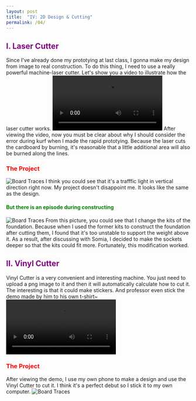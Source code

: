 ```yaml
---
layout: post
title:  "IV: 2D Design & Cutting"
permalink: /04/
---
```


<h2 style="color:Purple;"> I. Laser Cutter</h2>
Since I've already done my prototying at last class, I gonna make my design from image to real construction. To do this thing, I need to use a really powerful machine-laser cutter. Let's show you a video to illustrate how the laser cutter works.
<video controls>
	<source src="1.mp4" type="video/mp4">
</video>
After viewing the video, now you must be clear about why I should consider the error during kurf when I made the rapid prototying. Because the laser cuts the cardboard by burning, it's reasonable that a little additional area will also be burned along the lines.

<h3 style="color:Red;"> The Project</h3>
<img src="3.jpeg" alt="Board Traces">
I think you could see that it's a trafffic light in vertical direction right now. My project doesn't disappoint me. It looks like the same as the design. 

<h4 style="color:Green;"> But there is an episode during constructing</h4>
<img src="4.jpeg" alt="Board Traces">
From this picture, you could see that I change the kits of the foundation. Because when I used the former kits to construct the foundation after cutting them, I found that it's too unstable to support the weight above it. As a result, after discussing with Somia, I decided to make the sockets deeper so that the kits could fit more. Fortunately, this modification worked.

<h2 style="color:Purple;"> II. Vinyl Cutter</h2>
Vinyl Cutter is a very convenient and interesting machine. You just need to upload a png image to it and then it will automatically calculate how to cut it. The interesting is that it could make stickers. And professor even stick the demo made by him to his own t-shirt~
<video controls>
	<source src="5.mp4" type="video/mp4">
</video>

<h3 style="color:Red;"> The Project</h3>
After viewing the demo, I use my own phone to make a design and use the Vinyl Cutter to cut it. I think it's a perfect debut so I stick it to my own computer.
<img src="2.jpeg" alt="Board Traces">



